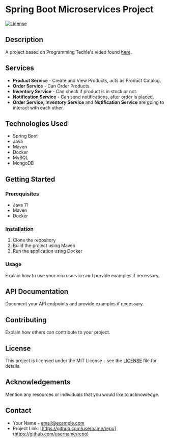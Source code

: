 # Spring Boot Microservices Project

[![License](https://img.shields.io/badge/license-MIT-blue.svg)](https://opensource.org/licenses/MIT)

## Description

A project based on Programming Techie's video found [here](https://www.youtube.com/watch?v=mPPhcU7oWDU).

## Services

- **Product Service** - Create and View Products, acts as Product Catalog.
- **Order Service** - Can Order Products.
- **Inventory Service** - Can check if product is in stock or not.
- **Notification Service** - Can send notifications, after order is placed.
- **Order Service**, **Inventory Service** and **Notification Service** are going to interact with each other.

## Technologies Used

- Spring Boot
- Java
- Maven
- Docker
- MySQL
- MongoDB

## Getting Started

### Prerequisites

- Java 11
- Maven
- Docker

### Installation

1. Clone the repository
2. Build the project using Maven
3. Run the application using Docker

### Usage

Explain how to use your microservice and provide examples if necessary.

## API Documentation

Document your API endpoints and provide examples if necessary.

## Contributing

Explain how others can contribute to your project.

## License

This project is licensed under the MIT License - see the [LICENSE](LICENSE) file for details.

## Acknowledgements

Mention any resources or individuals that you would like to acknowledge.

## Contact

- Your Name - [email@example.com](mailto:email@example.com)
- Project Link: [https://github.com/username/repo](https://github.com/username/repo)
